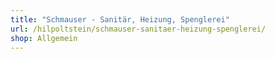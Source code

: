 ```yaml
---
title: "Schmauser - Sanitär, Heizung, Spenglerei"
url: /hilpoltstein/schmauser-sanitaer-heizung-spenglerei/
shop: Allgemein
---
```

